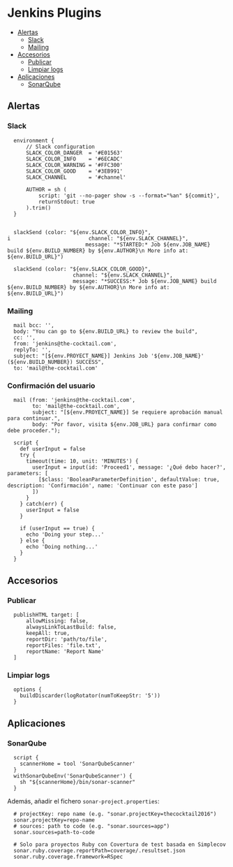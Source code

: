# Jenkins Plugins

  * [Alertas](#alertas)
    * [Slack](#slack)
    * [Mailing](#mailing)
  * [Accesorios](#accesorios)
    * [Publicar](#publicar)
    * [Limpiar logs](#limpiar-logs)
  * [Aplicaciones](#aplicaciones)
    * [SonarQube](#sonarqube)


## Alertas

### Slack

```
  environment {
      // Slack configuration
      SLACK_COLOR_DANGER  = '#E01563'
      SLACK_COLOR_INFO    = '#6ECADC'
      SLACK_COLOR_WARNING = '#FFC300'
      SLACK_COLOR_GOOD    = '#3EB991'
      SLACK_CHANNEL       = '#channel'

      AUTHOR = sh (
          script: 'git --no-pager show -s --format="%an" ${commit}',
          returnStdout: true
      ).trim()
  }


  slackSend (color: "${env.SLACK_COLOR_INFO}",
i                         channel: "${env.SLACK_CHANNEL}",
                         message: "*STARTED:* Job ${env.JOB_NAME} build ${env.BUILD_NUMBER} by ${env.AUTHOR}\n More info at: ${env.BUILD_URL}")

  slackSend (color: "${env.SLACK_COLOR_GOOD}",
                     channel: "${env.SLACK_CHANNEL}",
                     message: "*SUCCESS:* Job ${env.JOB_NAME} build ${env.BUILD_NUMBER} by ${env.AUTHOR}\n More info at: ${env.BUILD_URL}")
```

### Mailing

```
  mail bcc: '', 
  body: "You can go to ${env.BUILD_URL} to review the build", 
  cc: '', 
  from: 'jenkins@the-cocktail.com', 
  replyTo: '', 
  subject: "[${env.PROYECT_NAME}] Jenkins Job '${env.JOB_NAME}' (${env.BUILD_NUMBER}) SUCCESS",
  to: 'mail@the-cocktail.com'
```

### Confirmación del usuario

```
  mail (from: 'jenkins@the-cocktail.com',
        to: 'mail@the-cocktail.com',
        subject: "[${env.PROYECT_NAME}] Se requiere aprobación manual para continuar.",
        body: "Por favor, visita ${env.JOB_URL} para confirmar como debe proceder.");
                
  script {
    def userInput = false
    try {
      timeout(time: 10, unit: 'MINUTES') {
        userInput = input(id: 'Proceed1', message: '¿Qué debo hacer?', parameters: [
          [$class: 'BooleanParameterDefinition', defaultValue: true, description: 'Confirmación', name: 'Continuar con este paso']
        ])
      }
    } catch(err) {
      userInput = false
    }

    if (userInput == true) {
      echo 'Doing your step...'
    } else {
      echo 'Doing nothing...'
    }
  }
```

## Accesorios

### Publicar

```
  publishHTML target: [
      allowMissing: false,
      alwaysLinkToLastBuild: false,
      keepAll: true,
      reportDir: 'path/to/file',
      reportFiles: 'file.txt',
      reportName: 'Report Name'
  ]
```

### Limpiar logs

```
  options {
    buildDiscarder(logRotator(numToKeepStr: '5'))
  }
```

## Aplicaciones

### SonarQube

```
  script {
    scannerHome = tool 'SonarQubeScanner'
  }
  withSonarQubeEnv('SonarQubeScanner') {
    sh "${scannerHome}/bin/sonar-scanner"
  }

```

Además, añadir el fichero `sonar-project.properties`:

```
  # projectKey: repo name (e.g. "sonar.projectKey=thecocktail2016")
  sonar.projectKey=repo-name
  # sources: path to code (e.g. "sonar.sources=app")
  sonar.sources=path-to-code

  # Solo para proyectos Ruby con Covertura de test basada en Simplecov
  sonar.ruby.coverage.reportPath=coverage/.resultset.json
  sonar.ruby.coverage.framework=RSpec
```
